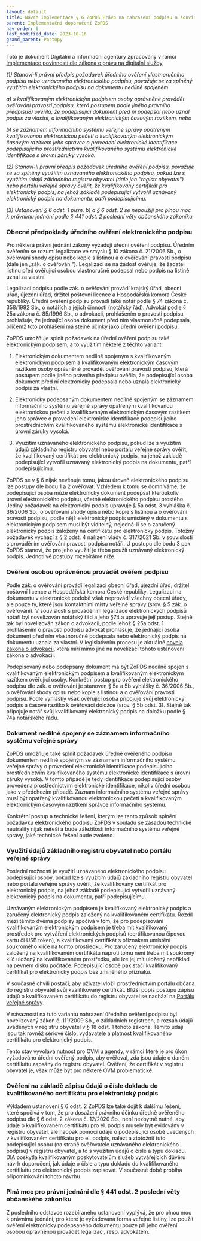 ```yaml
---
layout: default
title: Návrh implementace § 6 ZoPDS Právo na nahrazení podpisu a souvisejících povinností
parent: Implementační doporučení ZoPDS
nav_order: 6
last_modified_date: 2023-10-16
grand_parent: Postupy
---
```

Toto je dokument Digitální a informační agentury zpracováný v rámci [Implementace povinností dle zákona o právu na digitální služby](https://archi.gov.cz/znalostni_baze:implementace_zopds?s[]=implementace%2A&s[]=z%C3%A1kona%2A&s[]=o%2A&s[]=pr%C3%A1vu%2A&s[]=na%2A&s[]=digit%C3%A1ln%C3%AD%2A)



*(1) Stanoví-li právní předpis požadavek úředního ověření vlastnoručního
podpisu nebo uznávaného elektronického podpisu, považuje se za splněný
využitím elektronického podpisu na dokumentu nedílně spojeném*

*a) s kvalifikovaným elektronickým podpisem osoby oprávněné provádět
ověřování pravosti podpisu, která postupem podle jiného právního
předpisu8) ověřila, že podepisující dokument před ní podepsal nebo uznal
podpis za vlastní, a kvalifikovaným elektronickým časovým razítkem,
nebo*

*b) se záznamem informačního systému veřejné správy opatřeným
kvalifikovanou elektronickou pečetí a kvalifikovaným elektronickým
časovým razítkem jeho správce o provedení elektronické identifikace
podepisujícího prostřednictvím kvalifikovaného systému elektronické
identifikace s úrovní záruky vysoká.*

*(2) Stanoví-li právní předpis požadavek úředního ověření podpisu,
považuje se za splněný využitím uznávaného elektronického podpisu, pokud
lze s využitím údajů základního registru obyvatel (dále jen \"registr
obyvatel\") nebo portálu veřejné správy ověřit, že kvalifikovaný
certifikát pro elektronický podpis, na jehož základě podepisující
vytvořil uznávaný elektronický podpis na dokumentu, patří
podepisujícímu.*

*(3) Ustanovení § 6 odst. 1 písm. b) a § 6 odst. 2 se nepoužijí pro
plnou moc k právnímu jednání podle § 441 odst. 2 poslední věty
občanského zákoníku.*

### Obecné předpoklady úředního ověření elektronického podpisu

Pro některá právní jednání zákony vyžadují úřední ověření podpisu.
Úředním ověřením se rozumí legalizace ve smyslu § 10 zákona č. 21/2006
Sb., o ověřování shody opisu nebo kopie s listinou a o ověřování
pravosti podpisu (dále jen „zák. o ověřování"). Legalizací se na žádost
ověřuje, že žadatel listinu před ověřující osobou vlastnoručně podepsal
nebo podpis na listině uznal za vlastní.

Legalizaci podpisu podle zák. o ověřování provádí krajský úřad, obecní
úřad, újezdní úřad, držitel poštovní licence a Hospodářská komora České
republiky. Úřední ověření podpisu provádí také notář podle § 74 zákona
č. 358/1992 Sb., o notářích a jejich činnosti (notářský řád). Advokát
podle § 25a zákona č. 85/1996 Sb., o advokacii, prohlášením o pravosti
podpisu prohlašuje, že jednající osoba dokument před ním vlastnoručně
podepsala, přičemž toto prohlášení má stejné účinky jako úřední ověření
podpisu.

ZoPDS umožňuje splnit požadavek na úřední ověření podpisu také
elektronickým podpisem, a to využitím některé z těchto variant:

1.  Elektronickým dokumentem nedílně spojeným s kvalifikovaným
    elektronickým podpisem a kvalifikovaným elektronickým časovým
    razítkem osoby oprávněné provádět ověřování pravosti podpisu, která
    postupem podle jiného právního předpisu ověřila, že podepisující
    osoba dokument před ní elektronicky podepsala nebo uznala
    elektronický podpis za vlastní.

2.  Elektronicky podepsaným dokumentem nedílně spojeným se záznamem
    informačního systému veřejné správy opatřeným kvalifikovanou
    elektronickou pečetí a kvalifikovaným elektronickým časovým razítkem
    jeho správce o provedení elektronické identifikace podepisujícího
    prostřednictvím kvalifikovaného systému elektronické identifikace s
    úrovní záruky vysoká.

3.  Využitím uznávaného elektronického podpisu, pokud lze s využitím
    údajů základního registru obyvatel nebo portálu veřejné správy
    ověřit, že kvalifikovaný certifikát pro elektronický podpis, na
    jehož základě podepisující vytvořil uznávaný elektronický podpis na
    dokumentu, patří podepisujícímu.

ZoPDS se v § 6 nijak nevěnuje tomu, jakou úroveň elektronického podpisu
lze postupy dle bodu 1 a 2 ověřovat. Vzhledem k tomu se domníváme, že
podepisující osoba může elektronický dokument podepsat kteroukoliv
úrovní elektronického podpisu, včetně elektronického podpisu prostého.
Jediný požadavek na elektronický podpis upravuje § 5a odst. 3 vyhláška
č. 36/2006 Sb., o ověřování shody opisu nebo kopie s listinou a o
ověřování pravosti podpisu, podle nějž elektronický podpis umístěný v
dokumentu s elektronickým podpisem musí být viditelný, nejedná-li se o
zaručený elektronický podpis založený na certifikátu pro elektronický
podpis. Totožný požadavek vychází z § 2 odst. 4 nařízení vlády č.
317/2021 Sb. v souvislosti s prováděním ověřování pravosti podpisu
notáři. U postupu dle bodu 3 pak ZoPDS stanoví, že pro jeho využití je
třeba použít uznávaný elektronický podpis. Jednotlivé postupy rozebíráme
níže.

### Ověření osobou oprávněnou provádět ověření podpisu

Podle zák. o ověřování provádí legalizaci obecní úřad, újezdní úřad,
držitel poštovní licence a Hospodářská komora České republiky.
Legalizaci na dokumentu v elektronické podobě však neprovádí všechny
obecní úřady, ale pouze ty, které jsou kontaktními místy veřejné správy
(srov. § 5 zák. o ověřování). V souvislosti s prováděním legalizace
elektronických podpisů notáři byl novelizován notářský řád a jeho §74 a
upravuje její postup. Stejně tak byl novelizován zákon o advokacii,
podle jehož § 25a odst. 1 prohlášením o pravosti podpisu advokát
prohlašuje, že jednající osoba dokument před ním vlastnoručně podepsala
nebo elektronický podpis na dokumentu uznala za vlastní. V legislativním
procesu je aktuálně [novela zákona o
advokacii](https://odok.cz/portal/veklep/material/KORNCT9MD56I/), která
míří mimo jiné na novelizaci tohoto ustanovení zákona o advokacii.

Podepisovaný nebo podepsaný dokument má být ZoPDS nedílně spojen s
kvalifikovaným elektronickým podpisem a kvalifikovaným elektronickým
razítkem ověřující osoby. Konkrétní postup pro ověření elektronického
podpisu dle zák. o ověřování je stanoven § 5a a 5b vyhlášky č. 36/2006
Sb., o ověřování shody opisu nebo kopie s listinou a o ověřování
pravosti podpisu. Podle vyhlášky však ověřující osoba připojuje svůj
elektronický podpis a časové razítko k ověřovací doložce (srov. § 5b
odst. 3). Stejně tak připojuje notář svůj kvalifikovaný elektronický
podpis na doložku podle § 74a notářského řádu.

### Dokument nedílně spojený se záznamem informačního systému veřejné správy 

ZoPDS umožňuje také splnit požadavek úředně ověřeného podpisu dokumentem
nedílně spojeným se záznamem informačního systému veřejné správy o
provedení elektronické identifikace podepisujícího prostřednictvím
kvalifikovaného systému elektronické identifikace s úrovní záruky
vysoká. V tomto případě je tedy identifikace podepisující osoby
provedena prostřednictvím elektronické identifikace, nikoliv úřední
osobou jako v předchozím případě. Záznam informačního systému veřejné
správy musí být opatřený kvalifikovanou elektronickou pečetí a
kvalifikovaným elektronickým časovým razítkem správce informačního
systému.

Konkrétní postup a technické řešení, kterým lze tento způsob splnění
požadavku elektronického podpisu ZoPDS v souladu se zásadou technické
neutrality nijak neřeší a bude záležitostí informačního systému veřejné
správy, jaké technické řešení bude zvoleno.

### Využití údajů základního registru obyvatel nebo portálu veřejné správy

Poslední možností je využití uznávaného elektronického podpisu
podepisující osoby, pokud lze s využitím údajů základního registru
obyvatel nebo portálu veřejné správy ověřit, že kvalifikovaný certifikát
pro elektronický podpis, na jehož základě podepisující vytvořil uznávaný
elektronický podpis na dokumentu, patří podepisujícímu.

Uznávaným elektronickým podpisem je kvalifikovaný elektronický podpis a
zaručený elektronický podpis založený na kvalifikovaném certifikátu.
Rozdíl mezi těmito dvěma podpisy spočívá v tom, že pro podepisování
kvalifikovaným elektronickým podpisem je třeba mít kvalifikovaný
prostředek pro vytváření elektronických podpisů (certifikovanou čipovou
kartu či USB token), a kvalifikovaný certifikát s příznakem umístění
soukromého klíče na tomto prostředku. Pro zaručený elektronický podpis
založený na kvalifikovaném certifikátu naproti tomu není třeba mít
soukromý klíč uložený na kvalifikovaném prostředku, ale lze jej mít
uložený například na pevném disku počítače. Podepisující osobě pak stačí
kvalifikovaný certifikát pro elektronický podpis bez zmíněného příznaku.

V současné chvíli postačí, aby uživatel vložil prostřednictvím portálu
občana do registru obyvatel svůj kvalifikovaný certifikát. Bližší popis
postupu zápisu údajů o kvalifikovaném certifikátu do registru obyvatel
se nachází na [Portálu veřejné
správy](https://portal.gov.cz/rozcestniky/zapis-kvalifikovaneho-certifikatu-do-registru-obyvatel-RZC-113).

V návaznosti na tuto variantu nahrazení úředního ověření podpisu byl
novelizovaný zákon č. 111/2009 Sb., o základních registrech, a rozsah
údajů uváděných v registru obyvatel v § 18 odst. 1 tohoto zákona. Těmito
údaji jsou tak rovněž sériové číslo, vydavatele a platnost
kvalifikovaného certifikátu pro elektronický podpis.

Tento stav vyvolává nutnost pro OVM u agendy, v rámci které je pro úkon
vyžadováno úřední ověřený podpis, aby ověřoval, zda jsou údaje o daném
certifikátu zapsány do registru obyvatel. Ověření, že certifikát v
registru obyvatel je, však může být pro některé OVM problematické.

### Ověření na základě zápisu údajů o čísle dokladu do kvalifikovaného certifikátu pro elektronický podpis

Výkladem ustanovení § 6 odst. 2 ZoPDS lze také dojít k dalšímu řešení,
které spočívá v tom, že pro dosažení právního účinku úředně ověřeného
podpisu dle § 6 odst. 2 zákona č. 12/2020 Sb., není nezbytně nutné, aby
údaje o kvalifikovaném certifikátu pro el. podpis musely být evidovány v
registru obyvatel, ale naopak pomocí údajů o podepisující osobě
uvedených v kvalifikovaném certifikátu pro el. podpis, nalézt a
ztotožnit tuto podepisující osobu (na straně ověřovatele uznávaného
elektronického podpisu) v registru obyvatel, a to s využitím údajů o
čísle a typu dokladu. DIA poskytla kvalifikovaným poskytovatelům služeb
vytvářejících důvěru návrh doporučení, jak údaje o čísle a typu dokladu
do kvalifikovaného certifikátu pro elektronický podpis zapisovat.
V současné době probíhá připomínkování tohoto návrhu.

### Plná moc pro právní jednání dle § 441 odst. 2 poslední věty občanského zákoníku

Z posledního odstavce rozebíraného ustanovení vyplývá, že pro plnou moc
k právnímu jednání, pro které je vyžadována forma veřejné listiny, lze
použít ověření elektronicky podepsaného dokumentu pouze při jeho ověření
osobou oprávněnou provádět legalizaci, resp. advokátem.

